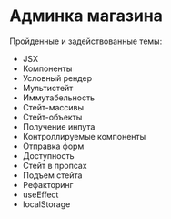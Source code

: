 # Админка магазина

Пройденные и задействованные темы:
- JSX
- Компоненты
- Условный рендер
- Мультистейт
- Иммутабельность
- Стейт-массивы
- Стейт-объекты
- Получение инпута
- Контроллируемые компоненты
- Отправка форм
- Доступность
- Стейт в пропсах
- Подъем стейта
- Рефакторинг
- useEffect
- localStorage